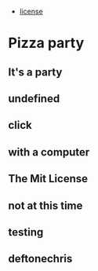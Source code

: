 
* [license](#license)
#  Pizza party
## It's a party
## undefined
## click
## with a computer
## The Mit License
## not at this time
## testing
## deftonechris

